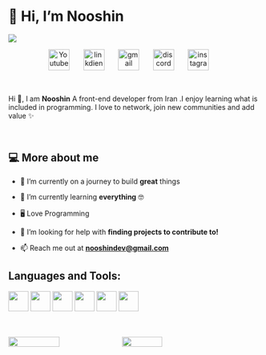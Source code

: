 
<h1>👋 Hi, I’m Nooshin </h1> 

<img  src="https://i.postimg.cc/5y2y25Ny/Untitled-1594-400-px-2.png">

<p align="center">
  <a href="https://twitter.com/itsnooshindev"><img width="42px" alt="Youtube" title="Youtube" src="https://i.postimg.cc/dQCp2Njh/Style-Original-Circle-Shape-True.png"/></a>
  &#8287;&#8287;&#8287;&#8287;&#8287;
  <a href="https://www.linkedin.com/in/nooshin-bakhtiari-62378520b/"><img width="42px" alt="linkdien" title="Twitter" src="https://i.postimg.cc/zD9LMvhd/Style-Original-Circle-Sharrrrpe-True.png"/></a>
  &#8287;&#8287;&#8287;&#8287;&#8287;
  <a href="mailto:nooshindev@gmail.com"><img width="42px" alt="gmail" title="gmail" src="https://i.postimg.cc/mZMZPwcw/Style-Original-Circle-spng.png"/></a>
  &#8287;&#8287;&#8287;&#8287;&#8287;
 <a href="https://www.discordapp.com/users/Nooshin96#5773"><img width="42px" alt="discord" title="discord" src="https://i.postimg.cc/pr13Bm1d/ff.png"/></a>
  &#8287;&#8287;&#8287;&#8287;&#8287;
  <a href="https://www.instagram.com/nooshin.dev/"><img width="42px" alt="instagram" title="instagram" src="https://i.postimg.cc/rwLzGz6j/Style-Original-Circle-Shapedfs-True.png"/></a>
  &#8287;&#8287;&#8287;&#8287;&#8287;
 
</p>

<br/>






<p>
  
Hi 👋, I am **Nooshin**  A front-end developer from Iran .I enjoy learning what is included in programming. I love to network, join new communities and add value ✨

<div>
<br>

   ## 💻 More about me

- 🔭 I’m currently on a journey to build **great** things

- 🌱 I’m currently learning **everything** 🤓
	
- 🖥 Love Programming

- 🤝 I’m looking for help with **finding projects to contribute to!**

- 📫 Reach me out at **nooshindev@gmail.com**


  
</p>
	
	

  </p>




## Languages and Tools:
<a href="https://code.visualstudio.com/"> <img src="https://svgshare.com/i/gTp.svg" width="40px" ></a>
<a href="https://html.com/"> <img src="https://svgshare.com/i/gW4.svg" width="40px" ></a>
<a href="https://css-tricks.com/"> <img src="https://svgshare.com/i/gVd.svg" width="40px" ></a>
<a href="https://www.javascript.com/"> <img src="https://svgshare.com/i/gWF.svg" width="40px" ></a>
<a href="https://getbootstrap.com/"> <img src="https://svgshare.com/i/gVe.svg" width="40px" ></a>
<a href="https://github.com"> <img src="https://svgshare.com/i/gVT.svg" width="40px" ></a>



<br>
</br>


<div  style="display: flex; flex-direction: row;>
  <a href="https://github.com/itsnooshin">
    <img width="45%" height="auto" src="https://github-readme-stats-eight-theta.vercel.app/api?username=itsnooshin&show_icons=true&theme=radical&include_all_commits=true&count_private=true"/>
    <img width="40%" height="auto" src="https://github-readme-stats-eight-theta.vercel.app/api/top-langs/?username=itsnooshin&layout=compact&langs_count=8&theme=radical"/>
  </a>
</p>



